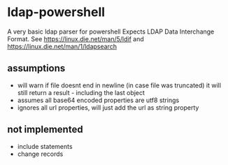 # ldap-powershell
A very basic ldap parser for powershell
Expects LDAP Data Interchange Format.
See https://linux.die.net/man/5/ldif and https://linux.die.net/man/1/ldapsearch

## assumptions

* will warn if file doesnt end in newline (in case file was truncated) it will still return a result - including the last object
* assumes all base64 encoded properties are utf8 strings
* ignores all url properties, will just add the url as string property

## not implemented

* include statements
* change records
